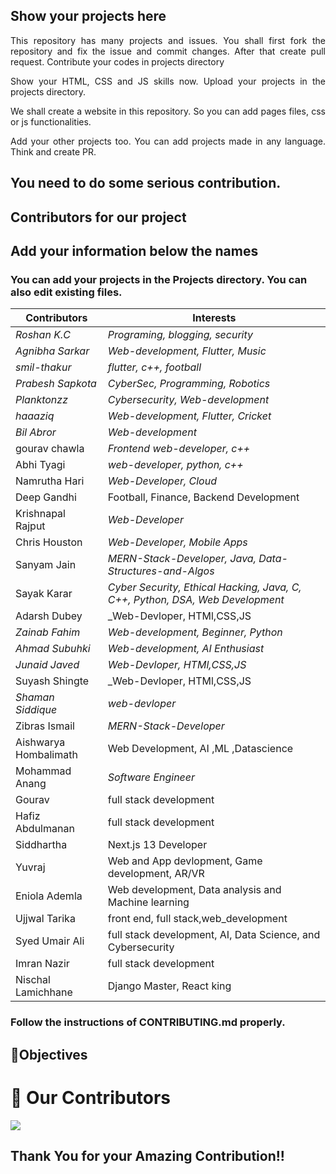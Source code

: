 ## Show your projects here

<p align="justify">This repository has many projects and issues. You shall first fork the repository and fix the issue and commit changes. After that create pull request. Contribute your codes in projects directory</p>
<p align ="justify">Show your HTML, CSS and JS skills now. Upload your projects in the projects directory.</p>
<p align ="justify">We shall create a website in this repository. So you can add pages files, css or js functionalities. </p>
  <p align ="justify">Add your other projects too. You can add projects made in any language. Think and create PR.</p>

## You need to do some serious contribution.

## Contributors for our project

## Add your information below the names

### You can add your projects in the Projects directory. You can also edit existing files.

| Contributors          | Interests                                                                     |
| --------------------- | ----------------------------------------------------------------------------- |
| _Roshan K.C_          | _Programing, blogging, security_                                              |
| _Agnibha Sarkar_      | _Web-development, Flutter, Music_                                             |
| _smil-thakur_         | _flutter, c++, football_                                                      |
| _Prabesh Sapkota_     | _CyberSec, Programming, Robotics_                                             |
| _Planktonzz_          | _Cybersecurity, Web-development_                                              |
| _haaaziq_             | _Web-development, Flutter, Cricket_                                           |
| _Bil Abror_           | _Web-development_                                                             |
| gourav chawla         | _Frontend web-developer, c++_                                                 |
| Abhi Tyagi            | _web-developer, python, c++_                                                  |
| Namrutha Hari         | _Web-Developer, Cloud_                                                        |
| Deep Gandhi           | Football, Finance, Backend Development                                        |
| Krishnapal Rajput     | _Web-Developer_                                                               |
| Chris Houston         | _Web-Developer, Mobile Apps_                                                  |
| Sanyam Jain           | _MERN-Stack-Developer, Java, Data-Structures-and-Algos_                       |
| Sayak Karar           | _Cyber Security, Ethical Hacking, Java, C, C++, Python, DSA, Web Development_ |
| Adarsh Dubey          | \_Web-Devloper, HTMl,CSS,JS                                                   |
| _Zainab Fahim_        | _Web-development, Beginner, Python_                                           |
| _Ahmad Subuhki_       | _Web-development, AI Enthusiast_                                              |
| _Junaid Javed_        | _Web-Devloper, HTMl,CSS,JS_                                                   |
| Suyash Shingte        | \_Web-Devloper, HTMl,CSS,JS                                                   |
| _Shaman Siddique_     | _web-devloper_                                                                |
| Zibras Ismail         | _MERN-Stack-Developer_                                                        |
| Aishwarya Hombalimath | Web Development, AI ,ML ,Datascience                                          |
| Mohammad Anang        | _Software Engineer_                                                           |
| Gourav                | full stack development                                                        |
| Hafiz Abdulmanan      | full stack development                                                        |
| Siddhartha            | Next.js 13 Developer                                                          |
| Yuvraj                | Web and App devlopment, Game development, AR/VR                               |
| Eniola Ademla         | Web development, Data analysis and Machine learning                           |
|Ujjwal Tarika | front end, full stack,web_development |                                                  |
| Syed Umair Ali    | full stack development, AI, Data Science, and Cybersecurity   
| Imran Nazir | full stack development |
| Nischal Lamichhane | Django Master, React king |

### Follow the instructions of CONTRIBUTING.md properly.

## 🎯Objectives

# :handshake: Our Contributors

<a href="https://github.com/roshankcpkr/Hacktoberfest-web/graphs/contributors">
  <img src="https://contrib.rocks/image?repo=roshankcpkr/Hacktoberfest-web" />
</a>

## Thank You for your Amazing Contribution!!
